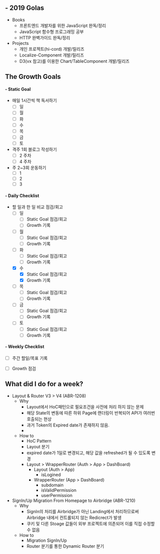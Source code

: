 ## - 2019 Golas
- Books
  - 프론트엔드 개발자를 위한 JavaScript 완독/정리
  - JavaScript 함수형 프로그래밍 공부
  - HTTP 완벽가이드 완독/정리
- Projects
  - 개인 프로젝트(hi-cord) 개발/릴리즈
  - Localize-Component 개발/릴리즈
  - D3(vx 참고)를 이용한 Chart/TableComponent 개발/릴리즈
  
## The Growth Goals
#### - Static Goal
- 매일 1시간씩 책 독서하기
  - [ ] 일
  - [ ] 월
  - [ ] 화
  - [ ] 수
  - [ ] 목
  - [ ] 금
  - [ ] 토
- 격주 1회 블로그 작성하기
  - [ ] 2 주차
  - [ ] 4 주차
- 주 2~3회 운동하기
  - [ ] 1
  - [ ] 2
  - [ ] 3

#### - Daily Checklist
- 할 일과 한 일 비교 점검/회고
  - [ ] 일
    - [ ] Static Goal 점검/회고
    - [ ] Growth 기록
  - [ ] 월
    - [ ] Static Goal 점검/회고
    - [ ] Growth 기록
  - [ ] 화
    - [ ] Static Goal 점검/회고
    - [ ] Growth 기록
  - [x] 수
    - [x] Static Goal 점검/회고
    - [x] Growth 기록
  - [ ] 목
    - [ ] Static Goal 점검/회고
    - [ ] Growth 기록
  - [ ] 금
    - [ ] Static Goal 점검/회고
    - [ ] Growth 기록
  - [ ] 토
    - [ ] Static Goal 점검/회고
    - [ ] Growth 기록

#### - Weekly Checklist
- [ ] 주간 할일/목표 기록
- [ ] Growth 점검


## What did I do for a week?
- Layout & Router V3 > V4 (ABR-1208)
  - Why
    - Layout에서 HoC패턴으로 필요조건을 사전에 처리 하지 않는 문제
    - 해당 State의 변동에 따른 하위 Page에 랜더링이 반복되어 API가 여러번 호출되는 현상
    - 과거 Token의 Expired date가 존재하지 않음.
    - 
  - How to
    - HoC Pattern
    - Layout 분기
    - expired date가 1일로 변경되고, 해당 값을 refreshed가 될 수 있도록 변경
    - Layout > WrapperRouter (Auth > App > DashBoard)
      - Layout (Auth > App)
        - isLogined
      - WrapperRouter (App > DashBoard)
        - subdomain
        - isValidPermission
        - userPermission
- SignIn/Up Migration From Homepage to Airbridge (ABR-1210)
  - Why
    - SignIn의 처리를 Airbridge가 아닌 Landing에서 처리하므로써 Airbridge 내에서 컨트롤되지 않는 Redicrect가 발생
    - 쿠키 및 다른 Stoage 값들이 외부 프로젝트에 의존되어 이를 직접 수정할 수 없음
  - How to
    - Migration SignIn/Up 
    - Router 분기를 통한 Dynamic Router 분기
